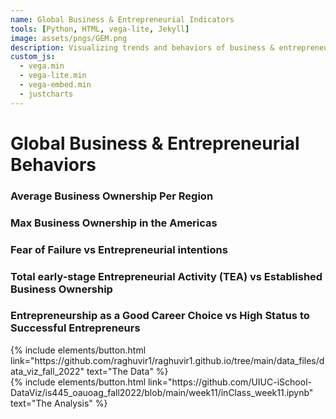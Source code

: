 ```yaml
---
name: Global Business & Entrepreneurial Indicators 
tools: [Python, HTML, vega-lite, Jekyll]
image: assets/pngs/GEM.png
description: Visualizing trends and behaviors of business & entrepreneurship indicators.
custom_js:
  - vega.min
  - vega-lite.min
  - vega-embed.min
  - justcharts
---
```

# Global Business & Entrepreneurial Behaviors

### Average Business Ownership Per Region


<vegachart schema-url="{{ site.baseurl }}/assets/json/line_plot_mean_bus_own_per_region.json" style="width: 100%"></vegachart>


### Max Business Ownership in the Americas


<vegachart schema-url="{{ site.baseurl }}/assets/json/max_business_ownership_americas.json" style="width: 100%"></vegachart>


### Fear of Failure vs Entrepreneurial intentions


<vegachart schema-url="{{ site.baseurl }}/assets/json/fof_vs_entre_inten.json" style="width: 100%"></vegachart>


### Total early-stage Entrepreneurial Activity (TEA) vs Established Business Ownership


<vegachart schema-url="{{ site.baseurl }}/assets/json/scatter2.json" style="width: 100%"></vegachart>


### Entrepreneurship as a Good Career Choice vs High Status to Successful Entrepreneurs


<vegachart schema-url="{{ site.baseurl }}/assets/json/scatter_early_stage_vs_estb_business.json" style="width: 100%"></vegachart>


<!-- these are written in a combo of html and liquid --> 

<div class="left">
{% include elements/button.html link="https://github.com/raghuvir1/raghuvir1.github.io/tree/main/data_files/data_viz_fall_2022" text="The Data" %}
</div>

<div class="right">
{% include elements/button.html link="https://github.com/UIUC-iSchool-DataViz/is445_oauoag_fall2022/blob/main/week11/inClass_week11.ipynb" text="The Analysis" %}
</div>

